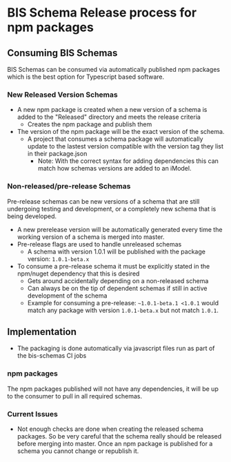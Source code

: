 # BIS Schema Release process for npm packages

## Consuming BIS Schemas

BIS Schemas can be consumed via automatically published npm packages which is the best option for Typescript based software.


 

 



### New Released Version Schemas

- A new npm package is created when a new version of a schema is added to the "Released" directory and meets the release criteria
  - Creates the npm package and publish them
- The version of the npm package will be the exact version of the schema.
  - A project that consumes a schema package will automatically update to the lastest version compatible with the version tag they list in their package.json
    - Note: With the correct syntax for adding dependencies this can match how schemas versions are added to an iModel.

### Non-released/pre-release Schemas

Pre-release schemas can be new versions of a schema that are still undergoing testing and development, or a completely new schema that is being developed. 

- A new prerelease version will be automatically generated every time the working version of a schema is merged into master.
- Pre-release flags are used to handle unreleased schemas
  - A schema with version 1.0.1 will be published with the package version: `1.0.1-beta.x`
- To consume a pre-release schema it must be explicitly stated in the npm/nuget dependency that this is desired
  - Gets around accidentally depending on a non-released schema
  - Can always be on the tip of dependent schemas if still in active development of the schema
  - Example for consuming a pre-release: `~1.0.1-beta.1 <1.0.1` would match any package with version `1.0.1-beta.x` but not match `1.0.1`.

## Implementation

- The packaging is done automatically via javascript files run as part of the bis-schemas CI jobs

### npm packages

The npm packages published will not have any dependencies, it will be up to the consumer to pull in all required schemas.

### Current Issues

- Not enough checks are done when creating the released schema packages.  So be very careful that the schema really should be released before merging into master.  Once an npm package is published for a schema you cannot change or republish it.
